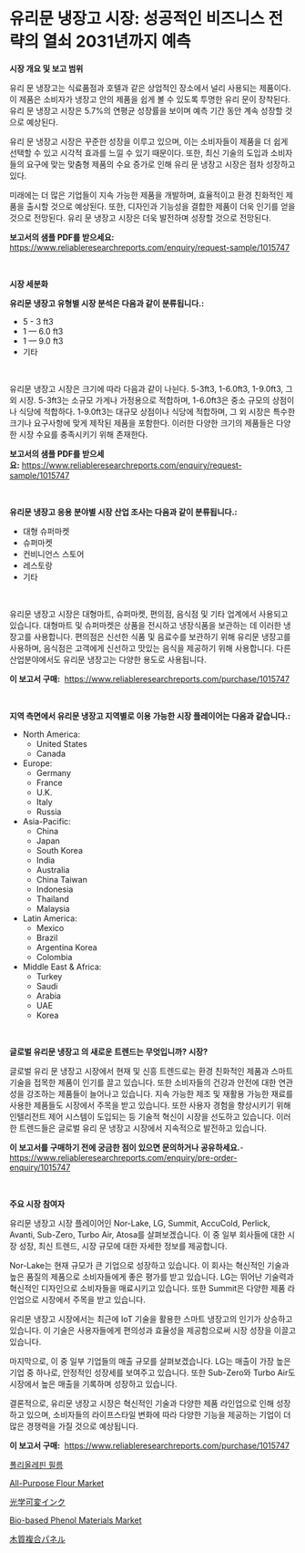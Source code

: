 <p><h1>유리문 냉장고 시장: 성공적인 비즈니스 전략의 열쇠 2031년까지 예측</h1></p><p><strong>시장 개요 및 보고 범위</strong></p>
<p><p>유리 문 냉장고는 식료품점과 호텔과 같은 상업적인 장소에서 널리 사용되는 제품이다. 이 제품은 소비자가 냉장고 안의 제품을 쉽게 볼 수 있도록 투명한 유리 문이 장착된다. 유리 문 냉장고 시장은 5.7%의 연평균 성장률을 보이며 예측 기간 동안 계속 성장할 것으로 예상된다.</p><p>유리 문 냉장고 시장은 꾸준한 성장을 이루고 있으며, 이는 소비자들이 제품을 더 쉽게 선택할 수 있고 시각적 효과를 느낄 수 있기 때문이다. 또한, 최신 기술의 도입과 소비자들의 요구에 맞는 맞춤형 제품의 수요 증가로 인해 유리 문 냉장고 시장은 점차 성장하고 있다.</p><p>미래에는 더 많은 기업들이 지속 가능한 제품을 개발하며, 효율적이고 환경 친화적인 제품을 출시할 것으로 예상된다. 또한, 디자인과 기능성을 결합한 제품이 더욱 인기를 얻을 것으로 전망된다. 유리 문 냉장고 시장은 더욱 발전하며 성장할 것으로 전망된다.</p></p>
<p><strong>보고서의 샘플 PDF를 받으세요:</strong> <a href="https://www.reliableresearchreports.com/enquiry/request-sample/1015747">https://www.reliableresearchreports.com/enquiry/request-sample/1015747</a></p>
<p>&nbsp;</p>
<p><strong>시장 세분화</strong></p>
<p><strong>유리문 냉장고 유형별 시장 분석은 다음과 같이 분류됩니다.:</strong></p>
<p><ul><li>5 - 3 ft3</li><li>1 — 6.0 ft3</li><li>1 — 9.0 ft3</li><li>기타</li></ul></p>
<p>&nbsp;</p>
<p><p>유리문 냉장고 시장은 크기에 따라 다음과 같이 나뉜다. 5-3ft3, 1-6.0ft3, 1-9.0ft3, 그 외 시장. 5-3ft3는 소규모 가게나 가정용으로 적합하며, 1-6.0ft3은 중소 규모의 상점이나 식당에 적합하다. 1-9.0ft3는 대규모 상점이나 식당에 적합하며, 그 외 시장은 특수한 크기나 요구사항에 맞게 제작된 제품을 포함한다. 이러한 다양한 크기의 제품들은 다양한 시장 수요를 충족시키기 위해 존재한다.</p></p>
<p><strong>보고서의 샘플 PDF를 받으세요:</strong>&nbsp;<a href="https://www.reliableresearchreports.com/enquiry/request-sample/1015747">https://www.reliableresearchreports.com/enquiry/request-sample/1015747</a></p>
<p>&nbsp;</p>
<p><strong> 유리문 냉장고 응용 분야별 시장 산업 조사는 다음과 같이 분류됩니다.:</strong></p>
<p><ul><li>대형 슈퍼마켓</li><li>슈퍼마켓</li><li>컨비니언스 스토어</li><li>레스토랑</li><li>기타</li></ul></p>
<p>&nbsp;</p>
<p><p>유리문 냉장고 시장은 대형마트, 슈퍼마켓, 편의점, 음식점 및 기타 업계에서 사용되고 있습니다. 대형마트 및 슈퍼마켓은 상품을 전시하고 냉장식품을 보관하는 데 이러한 냉장고를 사용합니다. 편의점은 신선한 식품 및 음료수를 보관하기 위해 유리문 냉장고를 사용하며, 음식점은 고객에게 신선하고 맛있는 음식을 제공하기 위해 사용합니다. 다른 산업분야에서도 유리문 냉장고는 다양한 용도로 사용됩니다.</p></p>
<p><strong>이 보고서 구매:</strong>&nbsp; <a href="https://www.reliableresearchreports.com/purchase/1015747">https://www.reliableresearchreports.com/purchase/1015747</a></p>
<p>&nbsp;</p>
<p><strong>지역 측면에서 유리문 냉장고 지역별로 이용 가능한 시장 플레이어는 다음과 같습니다.:</strong></p>
<p><ul>
    <li>
        North America:
        <ul>
            <li>United States</li>
            <li>Canada</li>
        </ul>
    </li>
    <li>
        Europe:
        <ul>
            <li>Germany</li>
            <li>France</li>
            <li>U.K.</li>
            <li>Italy</li>
            <li>Russia</li>
        </ul>
    </li>
    <li>
        Asia-Pacific:
        <ul>
            <li>China</li>
            <li>Japan</li>
            <li>South Korea</li>
            <li>India</li>
            <li>Australia</li>
            <li>China Taiwan</li>
            <li>Indonesia</li>
            <li>Thailand</li>
            <li>Malaysia</li>
        </ul>
    </li>
    <li>
        Latin America:
        <ul>
            <li>Mexico</li>
            <li>Brazil</li>
            <li>Argentina Korea</li>
            <li>Colombia</li>
        </ul>
    </li>
    <li>
        Middle East & Africa:
        <ul>
            <li>Turkey</li>
            <li>Saudi</li>
            <li>Arabia</li>
            <li>UAE</li>
            <li>Korea</li>
        </ul>
    </li>
    </ul></p>
<p>&nbsp;</p>
<p><strong>글로벌 유리문 냉장고 의 새로운 트렌드는 무엇입니까? 시장?</strong></p>
<p><p>글로벌 유리 문 냉장고 시장에서 현재 및 신흥 트렌드로는 환경 친화적인 제품과 스마트 기술을 접목한 제품이 인기를 끌고 있습니다. 또한 소비자들의 건강과 안전에 대한 연관성을 강조하는 제품들이 늘어나고 있습니다. 지속 가능한 제조 및 재활용 가능한 재료를 사용한 제품들도 시장에서 주목을 받고 있습니다. 또한 사용자 경험을 향상시키기 위해 인텔리전트 제어 시스템이 도입되는 등 기술적 혁신이 시장을 선도하고 있습니다. 이러한 트렌드들은 글로벌 유리 문 냉장고 시장에서 지속적으로 발전하고 있습니다.</p></p>
<p><strong>이 보고서를 구매하기 전에 궁금한 점이 있으면 문의하거나 공유하세요.</strong>- <a href="https://www.reliableresearchreports.com/enquiry/pre-order-enquiry/1015747">https://www.reliableresearchreports.com/enquiry/pre-order-enquiry/1015747</a></p>
<p>&nbsp;</p>
<p><strong>주요 시장 참여자</strong></p>
<p><p>유리문 냉장고 시장 플레이어인 Nor-Lake, LG, Summit, AccuCold, Perlick, Avanti, Sub-Zero, Turbo Air, Atosa를 살펴보겠습니다. 이 중 일부 회사들에 대한 시장 성장, 최신 트렌드, 시장 규모에 대한 자세한 정보를 제공합니다.</p><p>Nor-Lake는 현재 규모가 큰 기업으로 성장하고 있습니다. 이 회사는 혁신적인 기술과 높은 품질의 제품으로 소비자들에게 좋은 평가를 받고 있습니다. LG는 뛰어난 기술력과 혁신적인 디자인으로 소비자들을 매료시키고 있습니다. 또한 Summit은 다양한 제품 라인업으로 시장에서 주목을 받고 있습니다.</p><p>유리문 냉장고 시장에서는 최근에 IoT 기술을 활용한 스마트 냉장고의 인기가 상승하고 있습니다. 이 기술은 사용자들에게 편의성과 효율성을 제공함으로써 시장 성장을 이끌고 있습니다.</p><p>마지막으로, 이 중 일부 기업들의 매출 규모를 살펴보겠습니다. LG는 매출이 가장 높은 기업 중 하나로, 안정적인 성장세를 보여주고 있습니다. 또한 Sub-Zero와 Turbo Air도 시장에서 높은 매출을 기록하며 성장하고 있습니다.</p><p>결론적으로, 유리문 냉장고 시장은 혁신적인 기술과 다양한 제품 라인업으로 인해 성장하고 있으며, 소비자들의 라이프스타일 변화에 따라 다양한 기능을 제공하는 기업이 더 많은 경쟁력을 가질 것으로 예상됩니다.</p></p>
<p><strong>이 보고서 구매:</strong>&nbsp;&nbsp;<a href="https://www.reliableresearchreports.com/purchase/1015747">https://www.reliableresearchreports.com/purchase/1015747</a></p>
<p><p><a href="https://github.com/vseigx30c9a1j/Market-Research-Report-List-1/blob/main/34209561613.md">폴리올레핀 필름</a></p><p><a href="https://view.publitas.com/reportprime-1/all-purpose-flour-market-size-and-growth-market-segmentation-regional-and-country-breakdowns-and-market-trends-for-period-from-2024-2031/">All-Purpose Flour Market</a></p><p><a href="https://github.com/oafhukehf4709715/Market-Research-Report-List-1/blob/main/24094271950.md">光学可変インク</a></p><p><a href="https://github.com/WillieWoodard/Market-Research-Report-List-4/blob/main/bio-based-phenol-materials-market.md">Bio-based Phenol Materials Market</a></p><p><a href="https://github.com/dzy793153605/Market-Research-Report-List-1/blob/main/94579671951.md">木質複合パネル</a></p></p>
